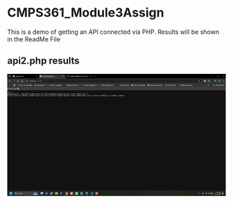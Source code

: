 # CMPS361_Module3Assign
This is a demo of getting an API connected via PHP. Results will be shown in the ReadMe File

## api2.php results
![results](Pics/api2_results.png)
